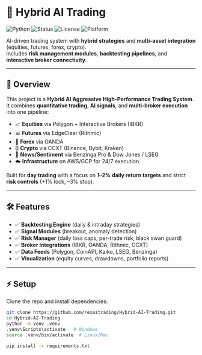
# 🚀 Hybrid AI Trading

![Python](https://img.shields.io/badge/python-3.12-blue)
![Status](https://img.shields.io/badge/status-active-success)
![License](https://img.shields.io/badge/license-private-lightgrey)
![Platform](https://img.shields.io/badge/platform-Windows%20%7C%20Linux-blue)

AI-driven trading system with **hybrid strategies** and **multi-asset integration** (equities, futures, forex, crypto).  
Includes **risk management modules**, **backtesting pipelines**, and **interactive broker connectivity**.

---

## 📌 Overview
This project is a **Hybrid AI Aggressive High-Performance Trading System**.  
It combines **quantitative trading**, **AI signals**, and **multi-broker execution** into one pipeline:

- 📈 **Equities** via Polygon + Interactive Brokers (IBKR)  
- 📊 **Futures** via EdgeClear (Rithmic)  
- 💱 **Forex** via OANDA  
- ₿ **Crypto** via CCXT (Binance, Bybit, Kraken)  
- 📰 **News/Sentiment** via Benzinga Pro & Dow Jones / LSEG  
- ☁️ **Infrastructure** on AWS/GCP for 24/7 execution  

Built for **day trading** with a focus on **1–2% daily return targets** and strict **risk controls** (+1% lock, –3% stop).

---

## 🛠️ Features
- ✅ **Backtesting Engine** (daily & intraday strategies)  
- ✅ **Signal Modules** (breakout, anomaly detection)  
- ✅ **Risk Manager** (daily loss caps, per-trade risk, black swan guard)  
- ✅ **Broker Integrations** (IBKR, OANDA, Rithmic, CCXT)  
- ✅ **Data Feeds** (Polygon, CoinAPI, Kaiko, LSEG, Benzinga)  
- ✅ **Visualization** (equity curves, drawdowns, portfolio reports)  

---

## ⚡ Setup

Clone the repo and install dependencies:

```bash
git clone https://github.com/rexaitrading/Hybrid-AI-Trading.git
cd Hybrid-AI-Trading
python -m venv .venv
.venv\Scripts\activate   # Windows
source .venv/bin/activate  # Linux/Mac

pip install -r requirements.txt
